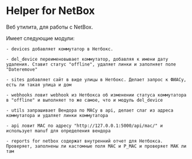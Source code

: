 # Helper for NetBox
Веб утилита, для работы с NetBox.

Имеет следующие модули:

    - devices добавляет коммутатор в Нетбокс.

    - del_device переименовывает коммутатор, добавляя к имени дату удаления. Ставит статус "offline", удаляет линки и заполняет поле "Dateremove"

    - sites добавляет сайт в виде улицы в Нетбокс. Делает запрос к ФИАСу, есть ли такая улица и дом

    - webhooks ловит webhook из Нетбокса об изменении статуса коммутатора в "offline" и выполняет то же самое, что и модуль del_device

    - utils запрашивает Вендора по MACу в api, делает слаг из адреса коммутатора и удаляет линки коммутатора

    - api ловит MAC по адресу "http://127.0.0.1:5000/api/mac/" и использует manuf для определения вендора

    - reports for netbox содержат внутренний отчет для Нетбокса. Проверяет, заполнены ли кастомные поля MAC и P_MAC и проверяет МАК ли  там
